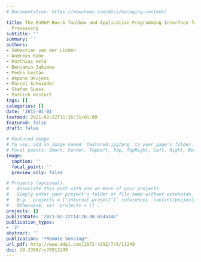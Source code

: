 ```yaml
---
# Documentation: https://wowchemy.com/docs/managing-content/

title: The EnMAP-Box—A Toolbox and Application Programming Interface for EnMAP Data
  Processing
subtitle: ''
summary: ''
authors:
- Sebastian van der Linden
- Andreas Rabe
- Matthias Held
- Benjamin Jakimow
- Pedro Leitão
- Akpona Okujeni
- Marcel Schwieder
- Stefan Suess
- Patrick Hostert
tags: []
categories: []
date: '2015-01-01'
lastmod: 2021-02-22T15:26:31+01:00
featured: false
draft: false

# Featured image
# To use, add an image named `featured.jpg/png` to your page's folder.
# Focal points: Smart, Center, TopLeft, Top, TopRight, Left, Right, BottomLeft, Bottom, BottomRight.
image:
  caption: ''
  focal_point: ''
  preview_only: false

# Projects (optional).
#   Associate this post with one or more of your projects.
#   Simply enter your project's folder or file name without extension.
#   E.g. `projects = ["internal-project"]` references `content/project/deep-learning/index.md`.
#   Otherwise, set `projects = []`.
projects: []
publishDate: '2021-02-22T14:26:30.654534Z'
publication_types:
- '2'
abstract: ''
publication: '*Remote Sensing*'
url_pdf: http://www.mdpi.com/2072-4292/7/9/11249
doi: 10.3390/rs70911249
---
```


